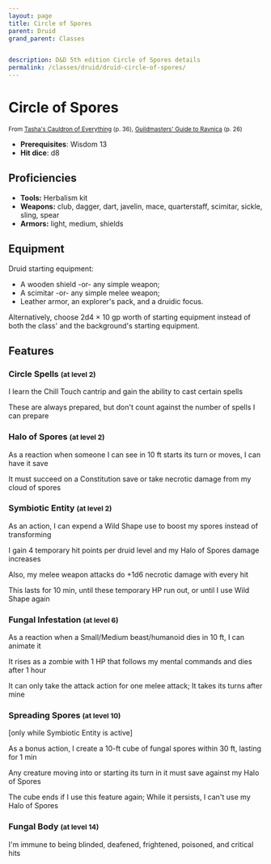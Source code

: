 ```yaml
---
layout: page
title: Circle of Spores
parent: Druid
grand_parent: Classes


description: D&D 5th edition Circle of Spores details
permalink: /classes/druid/druid-circle-of-spores/
---
```


# Circle of Spores

<small>From <a target="_blank" href="https://dnd.wizards.com/products/tabletop-games/rpg-products/tashas-cauldron-everything">Tasha's Cauldron of Everything</a> (p. 36), <a target="_blank" href="https://dnd.wizards.com/products/tabletop-games/rpg-products/guildmasters-guide-ravnica">Guildmasters' Guide to Ravnica</a> (p. 26)</small>

- **Prerequisites**: Wisdom 13
- **Hit dice**: d8

## Proficiencies

- **Tools:** Herbalism kit
- **Weapons:** club, dagger, dart, javelin, mace, quarterstaff, scimitar, sickle, sling, spear
- **Armors:** light, medium, shields

## Equipment


Druid starting equipment:

- A wooden shield -or- any simple weapon;
- A scimitar -or- any simple melee weapon;
- Leather armor, an explorer's pack, and a druidic focus.

Alternatively, choose 2d4 × 10 gp worth of starting equipment instead of both the class' and the background's starting equipment.


## Features

### Circle Spells <small>(at level 2)</small>


I learn the Chill Touch cantrip and gain the ability to cast certain spells

These are always prepared, but don't count against the number of spells I can prepare



### Halo of Spores <small>(at level 2)</small>


As a reaction when someone I can see in 10 ft starts its turn or moves, I can have it save

It must succeed on a Constitution save or take necrotic damage from my cloud of spores



### Symbiotic Entity <small>(at level 2)</small>


As an action, I can expend a Wild Shape use to boost my spores instead of transforming

I gain 4 temporary hit points per druid level and my Halo of Spores damage increases

Also, my melee weapon attacks do +1d6 necrotic damage with every hit

This lasts for 10 min, until these temporary HP run out, or until I use Wild Shape again



### Fungal Infestation <small>(at level 6)</small>


As a reaction when a Small/Medium beast/humanoid dies in 10 ft, I can animate it

It rises as a zombie with 1 HP that follows my mental commands and dies after 1 hour

It can only take the attack action for one melee attack; It takes its turns after mine



### Spreading Spores <small>(at level 10)</small>


[only while Symbiotic Entity is active]

As a bonus action, I create a 10-ft cube of fungal spores within 30 ft, lasting for 1 min

Any creature moving into or starting its turn in it must save against my Halo of Spores

The cube ends if I use this feature again; While it persists, I can't use my Halo of Spores



### Fungal Body <small>(at level 14)</small>


I'm immune to being blinded, deafened, frightened, poisoned, and critical hits


